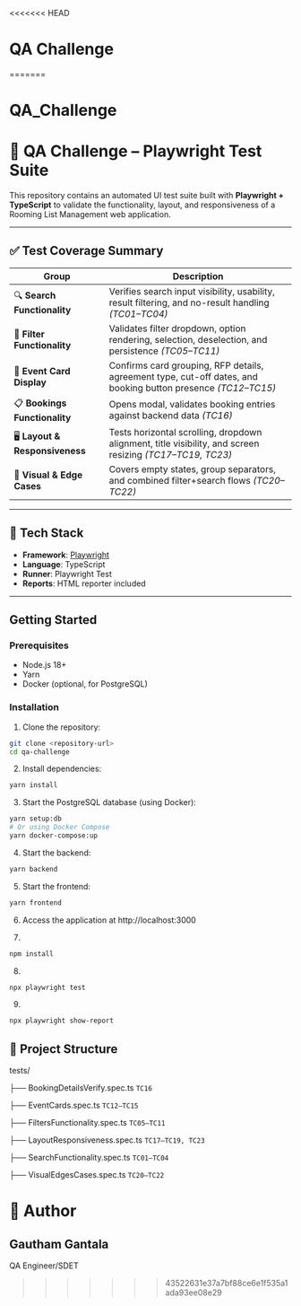 <<<<<<< HEAD
# QA Challenge
=======
# QA_Challenge

# 🎯 QA Challenge – Playwright Test Suite

This repository contains an automated UI test suite built with **Playwright + TypeScript** to validate the functionality, layout, and responsiveness of a Rooming List Management web application.

---

## ✅ Test Coverage Summary

| Group                    | Description                                                                 |
|-------------------------|-----------------------------------------------------------------------------|
| 🔍 **Search Functionality**     | Verifies search input visibility, usability, result filtering, and no-result handling *(TC01–TC04)* |
| 🧰 **Filter Functionality**     | Validates filter dropdown, option rendering, selection, deselection, and persistence *(TC05–TC11)* |
| 🧾 **Event Card Display**       | Confirms card grouping, RFP details, agreement type, cut-off dates, and booking button presence *(TC12–TC15)* |
| 📋 **Bookings Functionality**  | Opens modal, validates booking entries against backend data *(TC16)* |
| 🖥️ **Layout & Responsiveness** | Tests horizontal scrolling, dropdown alignment, title visibility, and screen resizing *(TC17–TC19, TC23)* |
| 🎨 **Visual & Edge Cases**     | Covers empty states, group separators, and combined filter+search flows *(TC20–TC22)* |

---

## 🧪 Tech Stack

- **Framework**: [Playwright](https://playwright.dev/)
- **Language**: TypeScript
- **Runner**: Playwright Test
- **Reports**: HTML reporter included

---

## Getting Started

### Prerequisites

- Node.js 18+
- Yarn
- Docker (optional, for PostgreSQL)

### Installation

1. Clone the repository:

```bash
git clone <repository-url>
cd qa-challenge
```

2. Install dependencies:

```bash
yarn install
```

3. Start the PostgreSQL database (using Docker):

```bash
yarn setup:db
# Or using Docker Compose
yarn docker-compose:up
```

4. Start the backend:

```bash
yarn backend
```

5. Start the frontend:

```bash
yarn frontend
```

6. Access the application at http://localhost:3000

7. 

```bash
npm install
```

8. 

```bash
npx playwright test
```

9.

```bash
npx playwright show-report
```

## 📂 Project Structure

tests/

├── BookingDetailsVerify.spec.ts        ```TC16```

├── EventCards.spec.ts                  ```TC12–TC15```

├── FiltersFunctionality.spec.ts        ```TC05–TC11```

├── LayoutResponsiveness.spec.ts        ```TC17–TC19, TC23```

├── SearchFunctionality.spec.ts         ```TC01–TC04```

├── VisualEdgesCases.spec.ts            ```TC20–TC22```


# 👤 Author

## Gautham Gantala

QA Engineer/SDET
>>>>>>> 43522631e37a7bf88ce6e1f535a1ada93ee08e29
